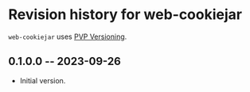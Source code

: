 # Revision history for web-cookiejar

`web-cookiejar` uses [PVP Versioning][1].

## 0.1.0.0 -- 2023-09-26

* Initial version.

[1]: https://pvp.haskell.org
